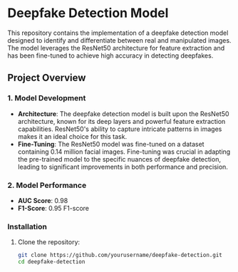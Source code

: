 # Deepfake Detection Model

This repository contains the implementation of a deepfake detection model designed to identify and differentiate between real and manipulated images. The model leverages the ResNet50 architecture for feature extraction and has been fine-tuned to achieve high accuracy in detecting deepfakes.

## Project Overview

### 1. Model Development
- **Architecture**: The deepfake detection model is built upon the ResNet50 architecture, known for its deep layers and powerful feature extraction capabilities. ResNet50's ability to capture intricate patterns in images makes it an ideal choice for this task.
- **Fine-Tuning**: The ResNet50 model was fine-tuned on a dataset containing 0.14 million facial images. Fine-tuning was crucial in adapting the pre-trained model to the specific nuances of deepfake detection, leading to significant improvements in both performance and precision.

### 2. Model Performance
- **AUC Score**: 0.98
- **F1-Score**: 0.95 F1-score




### Installation
1. Clone the repository:
   ```bash
   git clone https://github.com/yourusername/deepfake-detection.git
   cd deepfake-detection
